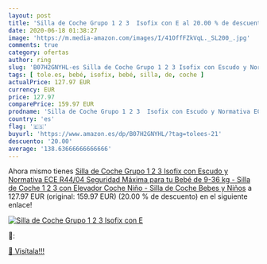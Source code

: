 ```yaml
---
layout: post
title: 'Silla de Coche Grupo 1 2 3  Isofix con E al 20.00 % de descuento'
date: 2020-06-18 01:38:27
image: 'https://m.media-amazon.com/images/I/41OffFZkVqL._SL200_.jpg'
comments: true
category: ofertas
author: ring
slug: 'B07H2GNYHL-es Silla de Coche Grupo 1 2 3 Isofix con Escudo y Normativa...'
tags: [ tole.es, bebé, isofix, bebé, silla, de, coche ]
actualPrice: 127.97 EUR
currency: EUR
price: 127.97
comparePrice: 159.97 EUR
prodname: 'Silla de Coche Grupo 1 2 3  Isofix con Escudo y Normativa ECE R44/04  Seguridad Máxima para tu Bebé de 9-36 kg  - Silla de Coche 1 2 3 con Elevador Coche Niño - Silla de Coche Bebes y Niños'
country: 'es'
flag: '🇪🇸'
buyurl: 'https://www.amazon.es/dp/B07H2GNYHL/?tag=tolees-21'
descuento: '20.00'
average: '138.63666666666666'
---
```


Ahora mismo tienes [Silla de Coche Grupo 1 2 3  Isofix con Escudo y Normativa ECE R44/04  Seguridad Máxima para tu Bebé de 9-36 kg  - Silla de Coche 1 2 3 con Elevador Coche Niño - Silla de Coche Bebes y Niños](https://www.amazon.es/dp/B07H2GNYHL/?tag=tolees-21) a 127.97 EUR (original: 159.97 EUR) (20.00 %  de descuento) en el siguiente enlace!

[![Silla de Coche Grupo 1 2 3  Isofix con E](https://m.media-amazon.com/images/I/41OffFZkVqL._SL200_.jpg)](https://www.amazon.es/dp/B07H2GNYHL/?tag=tolees-21)

🔎:


[🛒 Visítala!!!](https://www.amazon.es/dp/B07H2GNYHL/?tag=tolees-21)
